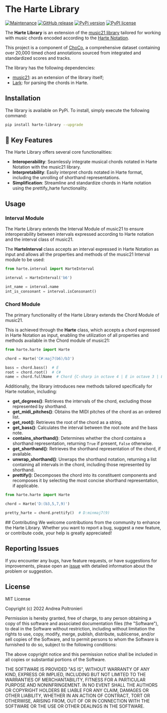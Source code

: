 # The Harte Library

[![Maintenance](https://img.shields.io/badge/Maintained%3F-yes-green.svg)](https://GitHub.com/Naereen/StrapDown.js/graphs/commit-activity)
[![GitHub release](https://img.shields.io/github/release/Naereen/StrapDown.js.svg)](https://github.com/andreamust/harte-library/releases/)
[![PyPi version](https://badgen.net/pypi/v/pip/)](https://pypi.org/andreamust/harte-library)
[![PyPI license](https://img.shields.io/pypi/l/ansicolortags.svg)](https://pypi.python.org/pypi/ansicolortags/)

The **Harte Library** is an extension of the [music21 library](http://web.mit.edu/music21/) tailored for working with music chords encoded according to the [Harte Notation](https://ismir2005.ismir.net/proceedings/1080.pdf).

This project is a component of [ChoCo](https://github.com/smashub/choco), a comprehensive dataset containing over 20,000 timed chord annotations sourced from integrated and standardized scores and tracks.

The library has the following dependencies:

- [music21](http://web.mit.edu/music21/): as an extension of the library itself;
- [Lark](https://github.com/lark-parser/lark): for parsing the chords in Harte.

## Installation

The library is available on PyPi. To install, simply execute the following command:

```bash
pip install harte-library --upgrade
```

## 🔑 Key Features

The Harte Library offers several core functionalities:

- **Interoperability**: Seamlessly integrate musical chords notated in Harte Notation with the music21 library.
- **Interpretability**: Easily interpret chords notated in Harte format, including the unrolling of shorthand representations.
- **Simplification**: Streamline and standardize chords in Harte notation using the prettify_harte functionality.

## Usage

### Interval Module

The Harte Library extends the Interval Module of music21 to ensure interoperability between intervals expressed according to Harte notation and the interval class of music21.

The **HarteInterval** class accepts an interval expressed in Harte Notation as input and allows all the properties and methods of the music21 Interval module to be used:

```python
from harte.interval import HarteInterval

interval = HarteInterval('b6')

int_name = interval.name
int_is_consonant = interval.isConsonant()
```

### Chord Module

The primary functionality of the Harte Library extends the Chord Module of music21.

This is achieved through the **Harte** class, which accepts a chord expressed in Harte Notation as input, enabling the utilization of all properties and methods available in the Chord module of music21:

```python
from harte.harte import Harte

chord = Harte('C#:maj7(b6)/b3')

bass = chord.bass()  # E
root = chord.root()  # C#
name = chord.fullName  # Chord {C-sharp in octave 4 | E in octave 3 | E-sharp in octave 4 | G-sharp in octave 4 | A in octave 4 | B-sharp in octave 4} Quarter
```

Additionally, the library introduces new methods tailored specifically for Harte notation, including:

- **get_degrees()**: Retrieves the intervals of the chord, excluding those represented by shorthand.
- **get_midi_pitches()**: Obtains the MIDI pitches of the chord as an ordered list.
- **get_root()**: Retrieves the root of the chord as a string.
- **get_bass()**: Calculates the interval between the root note and the bass note.
- **contains_shorthand()**: Determines whether the chord contains a shorthand representation, returning `True` if present, `False` otherwise.
- **get_shorthand()**: Retrieves the shorthand representation of the chord, if available.
- **unwrap_shorthand()**: Unwraps the shorthand notation, returning a list containing all intervals in the chord, including those represented by shorthand.
- **prettify()**: Decomposes the chord into its constituent components and recomposes it by selecting the most concise shorthand representation, if applicable.

```python
from harte.harte import Harte

chord = Harte('D:(b3,5,7,9)')

pretty_harte = chord.prettify()  # D:minmaj7(9)
```

## Contributing
We welcome contributions from the community to enhance the Harte Library. Whether you want to report a bug, suggest a new feature, or contribute code, your help is greatly appreciated!

## Reporting Issues

If you encounter any bugs, have feature requests, or have suggestions for improvements, please open an [issue](https://github.com/andreamust/harte-library/issues) with detailed information about the problem or suggestion.

## License

MIT License

Copyright (c) 2022 Andrea Poltronieri

Permission is hereby granted, free of charge, to any person obtaining a copy
of this software and associated documentation files (the "Software"), to deal
in the Software without restriction, including without limitation the rights
to use, copy, modify, merge, publish, distribute, sublicense, and/or sell
copies of the Software, and to permit persons to whom the Software is
furnished to do so, subject to the following conditions:

The above copyright notice and this permission notice shall be included in all
copies or substantial portions of the Software.

THE SOFTWARE IS PROVIDED "AS IS", WITHOUT WARRANTY OF ANY KIND, EXPRESS OR
IMPLIED, INCLUDING BUT NOT LIMITED TO THE WARRANTIES OF MERCHANTABILITY,
FITNESS FOR A PARTICULAR PURPOSE AND NONINFRINGEMENT. IN NO EVENT SHALL THE
AUTHORS OR COPYRIGHT HOLDERS BE LIABLE FOR ANY CLAIM, DAMAGES OR OTHER
LIABILITY, WHETHER IN AN ACTION OF CONTRACT, TORT OR OTHERWISE, ARISING FROM,
OUT OF OR IN CONNECTION WITH THE SOFTWARE OR THE USE OR OTHER DEALINGS IN THE
SOFTWARE.
